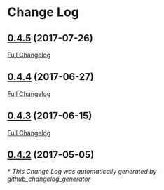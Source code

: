 # Change Log

## [0.4.5](https://github.com/blast-project/BlastExtras/tree/0.4.5) (2017-07-26)
[Full Changelog](https://github.com/blast-project/BlastExtras/compare/0.4.4...0.4.5)

## [0.4.4](https://github.com/blast-project/BlastExtras/tree/0.4.4) (2017-06-27)
[Full Changelog](https://github.com/blast-project/BlastExtras/compare/0.4.3...0.4.4)

## [0.4.3](https://github.com/blast-project/BlastExtras/tree/0.4.3) (2017-06-15)
[Full Changelog](https://github.com/blast-project/BlastExtras/compare/0.4.2...0.4.3)

## [0.4.2](https://github.com/blast-project/BlastExtras/tree/0.4.2) (2017-05-05)


\* *This Change Log was automatically generated by [github_changelog_generator](https://github.com/skywinder/Github-Changelog-Generator)*